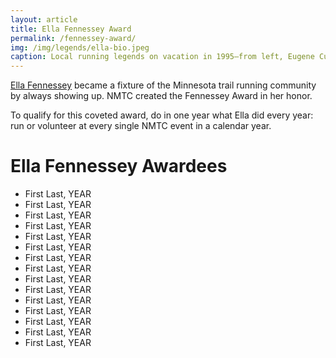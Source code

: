 ```yaml
---
layout: article
title: Ella Fennessey Award
permalink: /fennessey-award/
img: /img/legends/ella-bio.jpeg
caption: Local running legends on vacation in 1995—from left, Eugene Curnow, Don Fennessey, Barb Curnow, and Ella Fennessey.
---
```


[Ella Fennessey](/legends/ella) became a fixture of the Minnesota trail running community by always showing up. NMTC created the Fennessey Award in her honor. 

To qualify for this coveted award, do in one year what Ella did every year: run or volunteer at every single NMTC event in a calendar year.

# Ella Fennessey Awardees

* First Last, YEAR
* First Last, YEAR
* First Last, YEAR
* First Last, YEAR
* First Last, YEAR
* First Last, YEAR
* First Last, YEAR
* First Last, YEAR
* First Last, YEAR
* First Last, YEAR
* First Last, YEAR
* First Last, YEAR
* First Last, YEAR
* First Last, YEAR
* First Last, YEAR
